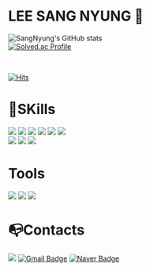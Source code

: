 # LEE SANG NYUNG 🙂
![SangNyung's GitHub stats](https://github-readme-stats.vercel.app/api?username=SangNyungLee&theme=dark&show_icons=true)<br/>
[![Solved.ac Profile](http://mazassumnida.wtf/api/v2/generate_badge?boj=lsy6747)](https://solved.ac/lsy6747/)<br/>

<br/>

[![Hits](https://hits.seeyoufarm.com/api/count/incr/badge.svg?url=https%3A%2F%2Fgithub.com%2FSangNyungLee%2Fhit-counter&count_bg=%239FFF56&title_bg=%23F95A5A&icon=&icon_color=%23E7E7E7&title=hits&edge_flat=false)](https://hits.seeyoufarm.com)




 
# 💪SKills 

<img src="https://img.shields.io/badge/html5-E34F26?style=for-the-badge&logo=html5&logoColor=white"> <img src="https://img.shields.io/badge/css-1572B6?style=for-the-badge&logo=css3&logoColor=white">
<img src="https://img.shields.io/badge/javascript-F7DF1E?style=for-the-badge&logo=javascript&logoColor=black">
<img src="https://img.shields.io/badge/jquery-0769AD?style=for-the-badge&logo=jquery&logoColor=white">
<img src="https://img.shields.io/badge/mysql-4479A1?style=for-the-badge&logo=mysql&logoColor=white">
<img src="https://img.shields.io/badge/node.js-339933?style=for-the-badge&logo=Node.js&logoColor=white"><br/>
<img src="https://img.shields.io/badge/express-000000?style=for-the-badge&logo=express&logoColor=white">
<img src="https://img.shields.io/badge/socket.io-010101?style=for-the-badge&logo=socket.io&logoColor=white">
<img src="https://img.shields.io/badge/react-61DAFB?style=for-the-badge&logo=react&logoColor=white">

# Tools
<img src="https://img.shields.io/badge/github-181717?style=for-the-badge&logo=github&logoColor=white"> <img src="https://img.shields.io/badge/visualstudiocode-007ACC?style=for-the-badge&logo=visualstudiocode&logoColor=white"> <img src="https://img.shields.io/badge/eclipseide-2C2255?style=for-the-badge&logo=eclipseide&logoColor=white">


# 📭Contacts
<a href="https://velog.io/@poooq"><img src="https://img.shields.io/badge/Tech%20Blog-11B48A?style=flat-square&logo=Vimeo&logoColor=white&link=https://velog.io/@poooq"/></a>
[![Gmail Badge](https://img.shields.io/badge/Gmail-d14836?style=flat-square&logo=Gmail&logoColor=white&link=mailto:lsy6747@gmail.com)](mailto:lsy6747@gmail.com)
[![Naver Badge](https://img.shields.io/badge/Naver-03C75A?style=flat-square&logo=Naver&logoColor=white&link=mailto:lsy695312@naver.com)](mailto:lsy695312@naver.com)
